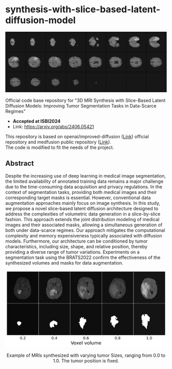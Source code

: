# synthesis-with-slice-based-latent-diffusion-model
![](./assets/examples.gif)

Official code base repository for "3D MRI Synthesis with Slice-Based Latent Diffusion Models: Improving Tumor Segmentation Tasks in Data-Scarce Regimes"
- **Accepted at ISBI2024**
- Link: https://arxiv.org/abs/2406.05421

This repository is based on openai/improved-diffusion ([Link](https://github.com/openai/guided-diffusion)) official repository and medfusion public repository ([Link](https://github.com/mueller-franzes/medfusion)).  
The code is modified to fit the needs of the project.

## Abstract
Despite the increasing use of deep learning in medical image segmentation, the limited availability of annotated training data remains a major challenge due to the time-consuming data acquisition and privacy regulations. In the context of segmentation tasks, providing both medical images and their corresponding target masks is essential. However, conventional data augmentation approaches mainly focus on image synthesis. In this study, we propose a novel slice-based latent diffusion architecture designed to address the complexities of volumetric data generation in a slice-by-slice fashion. This approach extends the joint distribution modeling of medical images and their associated masks, allowing a simultaneous generation of both under data-scarce regimes. Our approach mitigates the computational complexity and memory expensiveness typically associated with diffusion models. Furthermore, our architecture can be conditioned by tumor characteristics, including size, shape, and relative position, thereby providing a diverse range of tumor variations. Experiments on a segmentation task using the BRATS2022 confirm the effectiveness of the synthesized volumes and masks for data augmentation.

<p align="center">
  <img src="./assets/conditionning.svg" width="600px"/>
</p>
<p align="center">
  <span>Example of MRIs synthesized with varying tumor Sizes, ranging from 0.0 to 1.0. The tumor position is fixed.</span>
</p>
